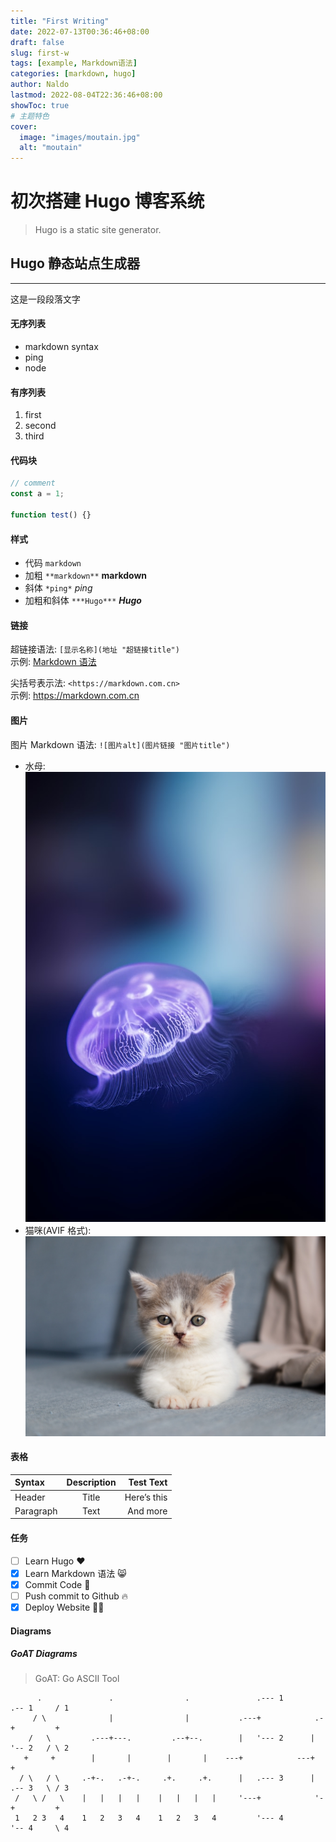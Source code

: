 ```yaml
---
title: "First Writing"
date: 2022-07-13T00:36:46+08:00
draft: false
slug: first-w
tags: [example, Markdown语法]
categories: [markdown, hugo]
author: Naldo
lastmod: 2022-08-04T22:36:46+08:00
showToc: true
# 主题特色
cover:
  image: "images/moutain.jpg"
  alt: "moutain"
---
```


# 初次搭建 Hugo 博客系统

> Hugo is a static site generator.

## Hugo 静态站点生成器

---

这是一段段落文字

#### 无序列表

- markdown syntax
- ping
- node

#### 有序列表

1. first
2. second
3. third

#### 代码块

```javascript
// comment
const a = 1;

function test() {}
```

#### 样式

- 代码 `markdown`
- 加粗 `**markdown**` **markdown**
- 斜体 `*ping*` _ping_
- 加粗和斜体 `***Hugo***` **_Hugo_**

#### 链接

超链接语法: `[显示名称](地址 "超链接title")`  
示例: [Markdown 语法](https://markdown.com.cn "markdown.com.cn")

尖括号表示法: `<https://markdown.com.cn>`  
示例: <https://markdown.com.cn>

#### 图片

图片 Markdown 语法: `![图片alt](图片链接 "图片title")`

- 水母:
  ![jellyfish](images/jellyfish.jpg)
- 猫咪(AVIF 格式):
  ![cat](images/cat1.avif)

#### 表格

| Syntax    | Description |   Test Text |
| :-------- | :---------: | ----------: |
| Header    |    Title    | Here’s this |
| Paragraph |    Text     |    And more |

#### 任务

- [ ] Learn Hugo ❤️
- [x] Learn Markdown 语法 😸
- [x] Commit Code 👻
- [ ] Push commit to Github 🔥
- [x] Deploy Website 🧑‍💻

#### Diagrams

##### GoAT Diagrams

> GoAT: Go ASCII Tool

```goat
      .               .                .               .--- 1          .-- 1     / 1
     / \              |                |           .---+            .-+         +
    /   \         .---+---.         .--+--.        |   '--- 2      |   '-- 2   / \ 2
   +     +        |       |        |       |    ---+            ---+          +
  / \   / \     .-+-.   .-+-.     .+.     .+.      |   .--- 3      |   .-- 3   \ / 3
 /   \ /   \    |   |   |   |    |   |   |   |     '---+            '-+         +
 1   2 3   4    1   2   3   4    1   2   3   4         '--- 4          '-- 4     \ 4
```
